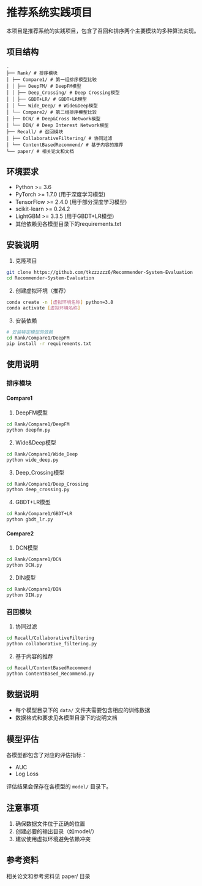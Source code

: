 # 推荐系统实践项目

本项目是推荐系统的实践项目，包含了召回和排序两个主要模块的多种算法实现。


## 项目结构

```
.
├── Rank/ # 排序模块
│ ├── Compare1/ # 第一组排序模型比较
│ │ ├── DeepFM/ # DeepFM模型
│ │ ├── Deep_Crossing/ # Deep Crossing模型
│ │ ├── GBDT+LR/ # GBDT+LR模型
│ │ └── Wide_Deep/ # Wide&Deep模型
│ └── Compare2/ # 第二组排序模型比较
│ ├── DCN/ # Deep&Cross Network模型
│ └── DIN/ # Deep Interest Network模型
├── Recall/ # 召回模块
│ ├── CollaborativeFiltering/ # 协同过滤
│ └── ContentBasedRecommend/ # 基于内容的推荐
└── paper/ # 相关论文和文档
```

## 环境要求

- Python >= 3.6
- PyTorch >= 1.7.0 (用于深度学习模型)
- TensorFlow >= 2.4.0 (用于部分深度学习模型)
- scikit-learn >= 0.24.2
- LightGBM >= 3.3.5 (用于GBDT+LR模型)
- 其他依赖见各模型目录下的requirements.txt

## 安装说明

1. 克隆项目

```bash
git clone https://github.com/tkzzzzzz6/Recommender-System-Evaluation
cd Recommender-System-Evaluation
```

2. 创建虚拟环境（推荐）
```bash
conda create -n [虚拟环境名称] python=3.8
conda activate [虚拟环境名称]
```

3. 安装依赖
```bash
# 安装特定模型的依赖
cd Rank/Compare1/DeepFM
pip install -r requirements.txt
```

## 使用说明

### 排序模块

#### Compare1

1. DeepFM模型
```bash
cd Rank/Compare1/DeepFM
python deepfm.py
```

2. Wide&Deep模型
```bash
cd Rank/Compare1/Wide_Deep
python wide_deep.py
```

3. Deep_Crossing模型
```bash
cd Rank/Compare1/Deep_Crossing
python deep_crossing.py
```

4. GBDT+LR模型
```bash
cd Rank/Compare1/GBDT+LR
python gbdt_lr.py
```

#### Compare2

1. DCN模型
```bash
cd Rank/Compare1/DCN
python DCN.py
```

2. DIN模型
```bash
cd Rank/Compare1/DIN
python DIN.py
```

### 召回模块

1. 协同过滤
```bash
cd Recall/CollaborativeFiltering
python collaborative_filtering.py
```

2. 基于内容的推荐
```bash
cd Recall/ContentBasedRecommend
python ContentBased_Recommend.py
```


## 数据说明

- 每个模型目录下的 `data/` 文件夹需要包含相应的训练数据
- 数据格式和要求见各模型目录下的说明文档

## 模型评估

各模型都包含了对应的评估指标：
- AUC
- Log Loss

评估结果会保存在各模型的 `model/` 目录下。

## 注意事项

1. 确保数据文件位于正确的位置
2. 创建必要的输出目录（如model/）
4. 建议使用虚拟环境避免依赖冲突


## 参考资料

相关论文和参考资料见 paper/ 目录
